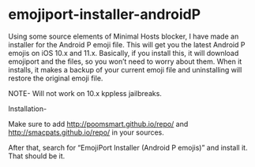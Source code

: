 # emojiport-installer-androidP
Using some source elements of Minimal Hosts blocker, I have made an installer for the Android P emoji file. This will get you the latest Android P emojis on iOS 10.x and 11.x. Basically, if you install this, it will download emojiport and the files, so you won’t need to worry about them. When it installs, it makes a backup of your current emoji file and uninstalling will restore the original emoji file. 


NOTE- Will not work on 10.x kppless jailbreaks.


Installation-

Make sure to add http://poomsmart.github.io/repo/ and http://smacpats.github.io/repo/ in your sources.

After that, search for “EmojiPort Installer (Android P emojis)” and install it. That should be it. 
